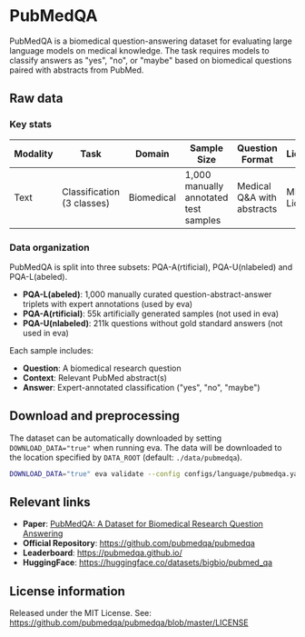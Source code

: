 # PubMedQA

PubMedQA is a biomedical question-answering dataset for evaluating large language models on medical knowledge. The task requires models to classify answers as "yes", "no", or "maybe" based on biomedical questions paired with abstracts from PubMed.

## Raw data

### Key stats
| Modality | Task | Domain | Sample Size | Question Format | License |
|----------|------|--------|-------------|-----------------|---------|
| Text | Classification (3 classes) | Biomedical | 1,000 manually annotated test samples | Medical Q&A with abstracts | MIT License |

### Data organization

PubMedQA is split into three subsets: PQA-A(rtificial), PQA-U(nlabeled) and PQA-L(abeled).

- **PQA-L(abeled)**: 1,000 manually curated question-abstract-answer triplets with expert annotations (used by eva)
- **PQA-A(rtificial)**: 55k artificially generated samples (not used in eva)
- **PQA-U(nlabeled)**: 211k questions without gold standard answers (not used in eva)

Each sample includes:
- **Question**: A biomedical research question
- **Context**: Relevant PubMed abstract(s)
- **Answer**: Expert-annotated classification ("yes", "no", "maybe")

## Download and preprocessing

The dataset can be automatically downloaded by setting `DOWNLOAD_DATA="true"` when running eva. The data will be downloaded to the location specified by `DATA_ROOT` (default: `./data/pubmedqa`).

```bash
DOWNLOAD_DATA="true" eva validate --config configs/language/pubmedqa.yaml
```

## Relevant links

- **Paper**: [PubMedQA: A Dataset for Biomedical Research Question Answering](https://arxiv.org/abs/1909.06146)
- **Official Repository**: https://github.com/pubmedqa/pubmedqa
- **Leaderboard**: https://pubmedqa.github.io/
- **HuggingFace**: https://huggingface.co/datasets/bigbio/pubmed_qa

## License information

Released under the MIT License. See: https://github.com/pubmedqa/pubmedqa/blob/master/LICENSE